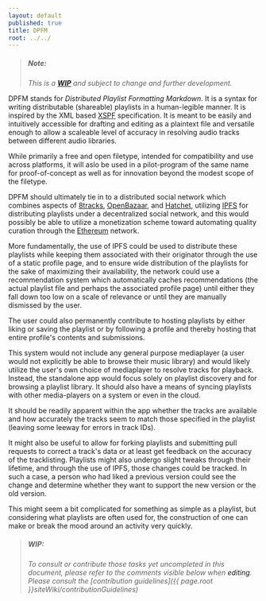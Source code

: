 ```yaml
---
layout: default
published: true
title: DPFM
root: ../../
---
```


> ##### Note:
>  *This is a **[WIP](#wip)** and subject to change and further development.*

DPFM stands for *Distributed Playlist Formatting Markdown*.  It is a syntax for writing distributable (shareable) playlists in a human-legible manner.  It is inspired by the XML based [XSPF](http://www.xspf.org/) specification.  It is meant to be easily and intuitively accessible for drafting and editing as a plaintext file and versatile enough to allow a scaleable level of accuracy in resolving audio tracks between different audio libraries.

While primarily a free and open filetype, intended for compatibility and use across platforms, it will aslo be used in a pilot-program of the same name for proof-of-concept as well as for innovation beyond the modest scope of the filetype.

DPFM should ultimately tie in to a distributed social network which combines aspects of [8tracks](http://8tracks.com/), [OpenBazaar](https://openbazaar.org/), and [Hatchet](https://hatchet.is/), utilizing [IPFS](https://ipfs.io/) for distributing playlists under a decentralized social network, and this would possibly be able to utilize a monetization scheme toward automating quality curation through the [Ethereum](https://www.ethereum.org/) network.

More fundamentally, the use of IPFS could be used to distribute these playlists while keeping them associated with their originator through the use of a static profile page, and to ensure wide distribution of the playlists for the sake of maximizing their availability, the network could use a recommendation system which automatically caches recommendations (the actual playlist file and perhaps the associated profile page) until either they fall down too low on a scale of relevance or until they are manually dismissed by the user.

The user could also permanently contribute to hosting playlists by either liking or saving the playlist or by following a profile and thereby hosting that entire profile's contents and submissions.

This system would not include any general purpose mediaplayer (a user would not explicitly be able to browse their music library) and would likely utilize the user's own choice of mediaplayer to resolve tracks for playback.  Instead, the standalone app would focus solely on playlist discovery and for browsing a playlist library.  It should also have a means of syncing playlists with other media-players on a system or even in the cloud.

It should be readily apparent within the app whether the tracks are available and how accurately the tracks seem to match those specified in the playlist (leaving some leeway for errors in track IDs).

It might also be useful to allow for forking playlists and submitting pull requests to correct a track's data or at least get feedback on the accuracy of the tracklisting.  Playlists might also undergo slight tweaks through their lifetime, and through the use of IPFS, those changes could be tracked.  In such a case, a person who had liked a previous version could see the change and determine whether they want to support the new version or the old version.

This might seem a bit complicated for something as simple as a playlist, but considering what playlists are often used for, the construction of one can make or break the mood around an activity very quickly.

> ##### WIP:
>  *To consult or contribute those tasks yet uncompleted in this document, please refer to the comments visible below when <a onclick="goToGitHub('{{ site.github.repo }}', '{{ page.path }}')" title="edit on GitHub" class="link">editing</a>.  Please consult the [contribution guidelines]({{ page.root }}siteWiki/contributionGuidelines)*
